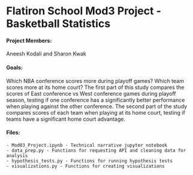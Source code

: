 # Flatiron School Mod3 Project - Basketball Statistics

#### Project Members:
Aneesh Kodali and Sharon Kwak

#### Goals:
Which NBA conference scores more during playoff games? Which team scores more at its home court? The first part of this study compares the scores of East conference vs West conference games during playoff season, testing if one conference has a significantly better performance when playing against the other conference. The second part of the study compares scores of each team when playing at its home court, testing if teams have a significant home court advantage.

#### Files:
    - Mod03_Project.ipynb - Technical narrative jupyter notebook
    - data_prep.py - Functions for requesting API and cleaning data for analysis
    - hypothesis_tests.py - Functions for running hypothesis tests
    - visualizations.py - Functions for creating visualizations